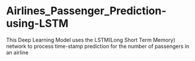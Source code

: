 # Airlines_Passenger_Prediction-using-LSTM
This Deep Learning Model uses the LSTM(Long Short Term Memory) network to process time-stamp prediction for the number of passengers in an airline

